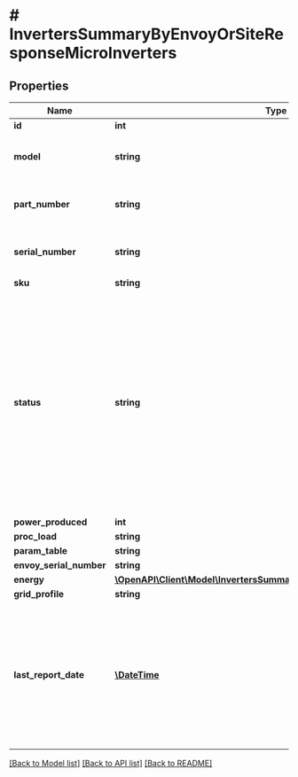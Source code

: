 # # InvertersSummaryByEnvoyOrSiteResponseMicroInverters

## Properties

Name | Type | Description | Notes
------------ | ------------- | ------------- | -------------
**id** | **int** |  |
**model** | **string** | Model number of this Microinverter. |
**part_number** | **string** | The Enphase part number of this Microinverter. |
**serial_number** | **string** | The serial number of this Microinverter. |
**sku** | **string** |  |
**status** | **string** | The current status of this Microinverter. * &#x60;normal&#x60; - The microinverter is operating normally. * &#x60;power&#x60; - There is a production issue. * &#x60;micro&#x60; - The microinverter is not reporting. * &#x60;retired&#x60; - The microinverter is retired. |
**power_produced** | **int** |  |
**proc_load** | **string** |  |
**param_table** | **string** |  |
**envoy_serial_number** | **string** |  |
**energy** | [**\OpenAPI\Client\Model\InvertersSummaryByEnvoyOrSiteResponseEnergy**](InvertersSummaryByEnvoyOrSiteResponseEnergy.md) |  |
**grid_profile** | **string** |  |
**last_report_date** | [**\DateTime**](\DateTime.md) | The last time this device submitted a report, by default expressed in Unix epoch time. If Enlighten has no record of a report from this Envoy, returns null. |

[[Back to Model list]](../../README.md#models) [[Back to API list]](../../README.md#endpoints) [[Back to README]](../../README.md)
